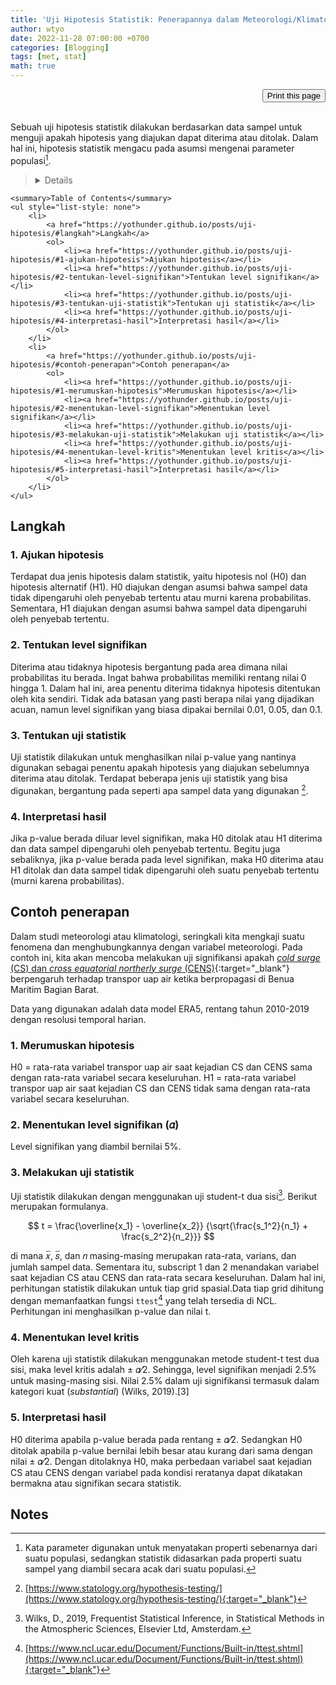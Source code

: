 ```yaml
---
title: 'Uji Hipotesis Statistik: Penerapannya dalam Meteorologi/Klimatologi'
author: wtyo
date: 2022-11-28 07:00:00 +0700 
categories: [Blogging] 
tags: [met, stat]
math: true
---
```


<div style="text-align: right;"><input onclick="window.print()" type="button" value="Print this page" /></div><br>

Sebuah uji hipotesis statistik dilakukan berdasarkan data sampel untuk menguji apakah hipotesis yang diajukan dapat diterima atau ditolak. Dalam hal ini, hipotesis statistik mengacu pada asumsi mengenai parameter populasi[^1].

> <details>
    <summary>Table of Contents</summary>
    <ul style="list-style: none">
        <li>
            <a href="https://yothunder.github.io/posts/uji-hipotesis/#langkah">Langkah</a>
            <ol>
                <li><a href="https://yothunder.github.io/posts/uji-hipotesis/#1-ajukan-hipotesis">Ajukan hipotesis</a></li>
                <li><a href="https://yothunder.github.io/posts/uji-hipotesis/#2-tentukan-level-signifikan">Tentukan level signifikan</a></li>
                <li><a href="https://yothunder.github.io/posts/uji-hipotesis/#3-tentukan-uji-statistik">Tentukan uji statistik</a></li>
                <li><a href="https://yothunder.github.io/posts/uji-hipotesis/#4-interpretasi-hasil">Interpretasi hasil</a></li>
            </ol>
        </li>
        <li>
            <a href="https://yothunder.github.io/posts/uji-hipotesis/#contoh-penerapan">Contoh penerapan</a>
            <ol>
                <li><a href="https://yothunder.github.io/posts/uji-hipotesis/#1-merumuskan-hipotesis">Merumuskan hipotesis</a></li>
                <li><a href="https://yothunder.github.io/posts/uji-hipotesis/#2-menentukan-level-signifikan">Menentukan level signifikan</a></li>
                <li><a href="https://yothunder.github.io/posts/uji-hipotesis/#3-melakukan-uji-statistik">Melakukan uji statistik</a></li>
                <li><a href="https://yothunder.github.io/posts/uji-hipotesis/#4-menentukan-level-kritis">Menentukan level kritis</a></li>
                <li><a href="https://yothunder.github.io/posts/uji-hipotesis/#5-interpretasi-hasil">Interpretasi hasil</a></li>
            </ol>
        </li>
    </ul>

## Langkah

### 1. Ajukan hipotesis

Terdapat dua jenis hipotesis dalam statistik, yaitu hipotesis nol (H0) dan hipotesis alternatif (H1). H0 diajukan dengan asumsi bahwa sampel data tidak dipengaruhi oleh penyebab tertentu atau murni karena probabilitas. Sementara, H1 diajukan dengan asumsi bahwa sampel data dipengaruhi oleh penyebab tertentu.

### 2. Tentukan level signifikan

Diterima atau tidaknya hipotesis bergantung pada area dimana nilai probabilitas itu berada. Ingat bahwa probabilitas memiliki rentang nilai 0 hingga 1. Dalam hal ini, area penentu diterima tidaknya hipotesis ditentukan oleh kita sendiri. Tidak ada batasan yang pasti berapa nilai yang dijadikan acuan, namun level signifikan yang biasa dipakai bernilai 0.01, 0.05, dan 0.1.

### 3. Tentukan uji statistik

Uji statistik dilakukan untuk menghasilkan nilai p-value yang nantinya digunakan sebagai penentu apakah hipotesis yang diajukan sebelumnya diterima atau ditolak. Terdapat beberapa jenis uji statistik yang bisa digunakan, bergantung pada seperti apa sampel data yang digunakan [^2].

### 4. Interpretasi hasil

Jika p-value berada diluar level signifikan, maka H0 ditolak atau H1 diterima dan data sampel dipengaruhi oleh penyebab tertentu. Begitu juga sebaliknya, jika p-value berada pada level signifikan, maka H0 diterima atau H1 ditolak dan data sampel tidak dipengaruhi oleh suatu penyebab tertentu (murni karena probabilitas).

## Contoh penerapan

Dalam studi meteorologi atau klimatologi, seringkali kita mengkaji suatu fenomena dan menghubungkannya dengan variabel meteorologi. Pada contoh ini, kita akan mencoba melakukan uji signifikansi apakah [*cold surge* (CS) dan *cross equatorial northerly surge* (CENS)](https://yothunder.github.io/posts/cold-surge-cross-equatorial-northerly-surge/){:target="_blank"} berpengaruh terhadap transpor uap air ketika berpropagasi di Benua Maritim Bagian Barat.

Data yang digunakan adalah data model ERA5, rentang tahun 2010-2019 dengan resolusi temporal harian.

### 1. Merumuskan hipotesis

H0 = rata-rata variabel transpor uap air saat kejadian CS dan CENS sama dengan rata-rata variabel secara keseluruhan.
H1 = rata-rata variabel transpor uap air saat kejadian CS dan CENS tidak sama dengan rata-rata variabel secara keseluruhan.

### 2. Menentukan level signifikan (𝛼)

Level signifikan yang diambil bernilai 5%.

### 3. Melakukan uji statistik

Uji statistik dilakukan dengan menggunakan uji student-t dua sisi[^3]. Berikut merupakan formulanya.

$$ t = \frac{\overline{x_1} - \overline{x_2}} {\sqrt{\frac{s_1^2}{n_1} + \frac{s_2^2}{n_2}}} $$

di mana 𝑥̅, 𝑠̅, dan 𝑛 masing-masing merupakan rata-rata, varians, dan jumlah sampel data. Sementara itu, subscript 1 dan 2 menandakan variabel saat kejadian CS atau CENS dan rata-rata secara keseluruhan. Dalam hal ini, perhitungan statistik dilakukan untuk tiap grid spasial.Data tiap grid dihitung dengan memanfaatkan fungsi `ttest`[^4] yang telah tersedia di NCL. Perhitungan ini menghasilkan p-value dan nilai t.

### 4. Menentukan level kritis

Oleh karena uji statistik dilakukan menggunakan metode student-t test dua sisi, maka level kritis adalah ± 𝛼⁄2. Sehingga, level signifikan menjadi 2.5% untuk masing-masing sisi. Nilai 2.5% dalam uji signifikansi termasuk dalam kategori kuat (*substantial*) (Wilks, 2019).[3]

### 5. Interpretasi hasil

H0 diterima apabila p-value berada pada rentang ± 𝛼⁄2. Sedangkan H0 ditolak apabila p-value bernilai lebih besar atau kurang dari sama dengan nilai ± 𝛼⁄2. Dengan ditolaknya H0, maka perbedaan variabel saat kejadian CS atau CENS dengan variabel pada kondisi reratanya dapat dikatakan bermakna atau signifikan secara statistik.

##

## Notes

[^1]: Kata parameter digunakan untuk menyatakan properti sebenarnya dari suatu populasi, sedangkan statistik didasarkan pada properti suatu sampel yang diambil secara acak dari suatu populasi.
[^2]: [https://www.statology.org/hypothesis-testing/](https://www.statology.org/hypothesis-testing/){:target="_blank"}
[^3]: Wilks, D., 2019, Frequentist Statistical Inference, in Statistical Methods in the Atmospheric Sciences, Elsevier Ltd, Amsterdam.
[^4]: [https://www.ncl.ucar.edu/Document/Functions/Built-in/ttest.shtml](https://www.ncl.ucar.edu/Document/Functions/Built-in/ttest.shtml){:target="_blank"}
